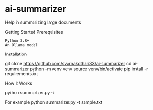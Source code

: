 # ai-summarizer
Help in summarizing large documents

Getting Started
Prerequisites

    Python 3.8+
    An Ollama model

Installation

git clone https://github.com/svarnakothari33/ai-summarizer
cd ai-summarizer
python -m venv venv
source venv/bin/activate
pip install -r requirements.txt


How It Works

python summarizer.py -t <path-to-your-file>

For example
python summarizer.py -t sample.txt
